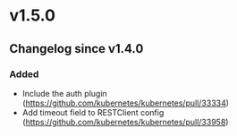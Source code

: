 # v1.5.0

## Changelog since v1.4.0

### Added
* Include the auth plugin (https://github.com/kubernetes/kubernetes/pull/33334)
* Add timeout field to RESTClient config (https://github.com/kubernetes/kubernetes/pull/33958)
